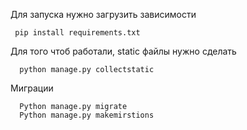 
Для запуска нужно загрузить зависимости
  
     pip install requirements.txt


Для того чтоб работали, static файлы нужно сделать 


      python manage.py collectstatic

Миграции 

      Python manage.py migrate 
      Python manage.py makemirstions

 
